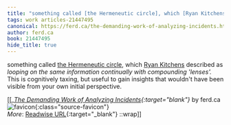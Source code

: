```yaml
---
title: "something called [the Hermeneutic circle], which [Ryan Kitchens] described as ..."
tags: work articles-21447495
canonical: https://ferd.ca/the-demanding-work-of-analyzing-incidents.html
author: ferd.ca
book: 21447495
hide_title: true
---
```


something called [the Hermeneutic circle](https://en.wikipedia.org/wiki/Hermeneutic_circle), which [Ryan Kitchens](https://twitter.com/this_hits_home) described as *looping on the same information continually with compounding 'lenses'.* This is cognitively taxing, but useful to gain insights that wouldn't have been visible from your own initial perspective.


[[<cite>_[The Demanding Work of Analyzing Incidents](https://ferd.ca/the-demanding-work-of-analyzing-incidents.html){:target="_blank"}_</cite> by ferd.ca ![favicon](https://s2.googleusercontent.com/s2/favicons?domain=ferd.ca){:class="source-favicon"}<br>
_More_: [Readwise URL](https://readwise.io/open/426309117){:target="_blank"}
::wrap]]